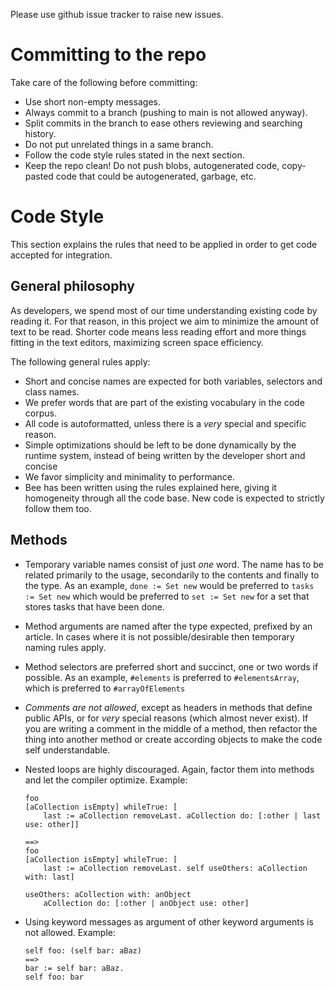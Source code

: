 

Please use github issue tracker to raise new issues.

# Committing to the repo

Take care of the following before committing:

 - Use short non-empty messages.
 - Always commit to a branch (pushing to main is not allowed anyway).
 - Split commits in the branch to ease others reviewing and searching history.
 - Do not put unrelated things in a same branch.
 - Follow the code style rules stated in the next section.
 - Keep the repo clean! Do not push blobs, autogenerated code, copy-pasted code that
   could be autogenerated, garbage, etc.

# Code Style

This section explains the rules that need to be applied in order to get code accepted
for integration.

## General philosophy

As developers, we spend most of our time understanding existing code by reading it. For
that reason, in this project we aim to minimize the amount of text to be read. Shorter
code means less reading effort and more things fitting in the text editors, maximizing
screen space efficiency. 

The following general rules apply:
 
- Short and concise names are expected for both variables, selectors and class names.
- We prefer words that are part of the existing vocabulary in the code corpus.
- All code is autoformatted, unless there is a _very_ special and specific reason.
- Simple optimizations should be left to be done dynamically by the runtime system, 
  instead of being written by the developer short and concise
- We favor simplicity and minimality to performance.
- Bee has been written using the rules explained here, giving it homogeneity 
  through all the code base. New code is expected to strictly follow them too. 



## Methods

- Temporary variable names consist of just _one_ word. The name has to be related
  primarily to the usage, secondarily to the contents and finally to the type.
  As an example, `done := Set new` would be preferred to `tasks := Set new` which
  would be preferred to `set := Set new` for a set that stores tasks that have been
  done.
- Method arguments are named after the type expected, prefixed by an article. In
  cases where it is not possible/desirable then temporary naming rules apply.
- Method selectors are preferred short and succinct, one or two words if possible.
  As an example, `#elements` is preferred to `#elementsArray`, which is preferred
  to `#arrayOfElements`
 
- _Comments are not allowed_, except as headers in methods that define public APIs,
  or for _very_ special reasons (which almost never exist). If you are writing a
  comment in the middle of a method, then refactor the thing into another method
  or create according objects to make the code self understandable.
- Nested loops are highly discouraged. Again, factor them into methods and let
  the compiler optimize. Example:
  
  ```
  foo
  [aCollection isEmpty] whileTrue: [
      last := aCollection removeLast. aCollection do: [:other | last use: other]]
     
  ==>
  foo
  [aCollection isEmpty] whileTrue: [
      last := aCollection removeLast. self useOthers: aCollection with: last]
  
  useOthers: aCollection with: anObject
      aCollection do: [:other | anObject use: other]
  ```
  
- Using keyword messages as argument of other keyword arguments is not allowed.
  Example:
  
  ```
  self foo: (self bar: aBaz)
  ==>
  bar := self bar: aBaz.
  self foo: bar
  ```

